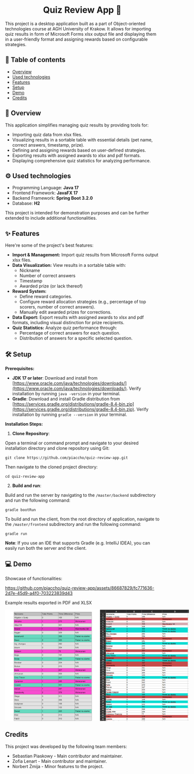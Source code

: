 

<h1 align="center" id="title">Quiz Review App 🦄</h1>

<p id="description">This project is a desktop application built as a part of Object-oriented technologies course at AGH University of Krakow. It allows for importing quiz results in form of Microsoft Forms xlsx output file and displaying them in a user-friendly format and assigning rewards based on configurable strategies.</p>

## 📖 Table of contents

* [Overview](#overview)
* [Used technologies](#used-technologies)
* [Features](#features)
* [Setup](#setup)
* [Demo](#demo)
* [Credits](#credits)

<div id="overview" />

## 🔎 Overview  
This application simplifies managing quiz results by providing tools for:

* Importing quiz data from xlsx files.
* Visualizing results in a sortable table with essential details (pet name, correct answers, timestamp, prize).
* Defining and assigning rewards based on user-defined strategies.
* Exporting results with assigned awards to xlsx and pdf formats.
* Displaying comprehensive quiz statistics for analyzing performance.

<div id="used-technologies" />

## ⚙️ Used technologies

* Programming Language: <b>Java 17</b>
* Frontend Framework: <b>JavaFX 17</b>
* Backend Framework: <b>Spring Boot 3.2.0</b>
* Database: <b>H2</b>

This project is intended for demonstration purposes and can be further extended to include additional functionalities.

<div id="features" />

## ✨ Features 

Here're some of the project's best features:

-   **Import & Management:**  Import quiz results from Microsoft Forms output xlsx files.
-   **Data Visualization:**  View results in a sortable table with:
    -   Nickname
    -   Number of correct answers
    -   Timestamp
    -   Awarded prize (or lack thereof)
-   **Reward System:**
    -   Define reward categories.
    -   Configure reward allocation strategies (e.g., percentage of top scorers, number of correct answers).
    -   Manually edit awarded prizes for corrections.
-   **Data Export:**  Export results with assigned awards to xlsx and pdf formats, including visual distinction for prize recipients.
-   **Quiz Statistics:**  Analyze quiz performance through:
    -   Percentage of correct answers for each question.
    -   Distribution of answers for a specific selected question.

<div id="setup" />

## 🛠️ Setup 

**Prerequisites:**

-   **JDK 17 or later**: Download and install from  [https://www.oracle.com/java/technologies/downloads/](https://www.oracle.com/java/technologies/downloads/). Verify installation by running  `java -version`  in your terminal.
-   **Gradle**: Download and install Gradle distribution from [https://services.gradle.org/distributions/gradle-8.4-bin.zip](https://services.gradle.org/distributions/gradle-8.4-bin.zip). Verify installation by running  `gradle --version`  in your terminal.

**Installation Steps:**

1.  **Clone Repository**:

Open a terminal or command prompt and navigate to your desired installation directory and clone repository using Git:

	git clone https://github.com/piaccho/quiz-review-app.git

Then navigate to the cloned project directory:

	cd quiz-review-app

    
2.  **Build and run**:

   Build and run the server by navigating to the `/master/backend` subdirectory and run the following command:

    gradle bootRun
       
   To build and run the client, from the root directory of application, navigate to the `/master/frontend` subdirectory and run the following command:

	gradle run

<b>Note</b>: If you use an IDE that supports Gradle (e.g. IntelliJ IDEA), you can easily run both the server and the client.

<div id="demo" />

## 💻 Demo

Showcase of functionalities:

https://github.com/piaccho/quiz-review-app/assets/86687829/fc771636-2d7e-45d9-a4f0-703223839d43


Example results exported in PDF and XLSX

<div style="width:600px">

![Exported results in PDF and XLSX](docs/images/exported.png) 

</div>


## Credits

This project was developed by the following team members:

- Sebastian Piaskowy - Main contributor and maintainer.
- Zofia Lenart - Main contributor and maintainer.
- Norbert Żmija - Minor features to the project.
